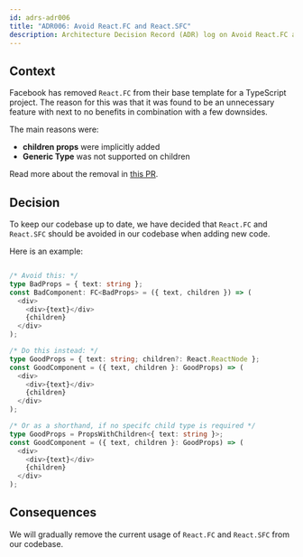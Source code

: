 ```yaml
---
id: adrs-adr006
title: "ADR006: Avoid React.FC and React.SFC"
description: Architecture Decision Record (ADR) log on Avoid React.FC and React.SFC
---
```

## Context

Facebook has removed `React.FC` from their base template for a TypeScript
project. The reason for this was that it was found to be an unnecessary feature
with next to no benefits in combination with a few downsides.

The main reasons were:

-   **children props** were implicitly added
-   **Generic Type** was not supported on children

Read more about the removal in
[this PR](https://github.com/facebook/create-react-app/pull/8177).

## Decision

To keep our codebase up to date, we have decided that `React.FC` and `React.SFC`
should be avoided in our codebase when adding new code.

Here is an example:

```typescript

/* Avoid this: */
type BadProps = { text: string };
const BadComponent: FC<BadProps> = ({ text, children }) => (
  <div>
    <div>{text}</div>
    {children}
  </div>
);

/* Do this instead: */
type GoodProps = { text: string; children?: React.ReactNode };
const GoodComponent = ({ text, children }: GoodProps) => (
  <div>
    <div>{text}</div>
    {children}
  </div>
);

/* Or as a shorthand, if no specifc child type is required */
type GoodProps = PropsWithChildren<{ text: string }>;
const GoodComponent = ({ text, children }: GoodProps) => (
  <div>
    <div>{text}</div>
    {children}
  </div>
);

```

## Consequences

We will gradually remove the current usage of `React.FC` and `React.SFC` from
our codebase.
